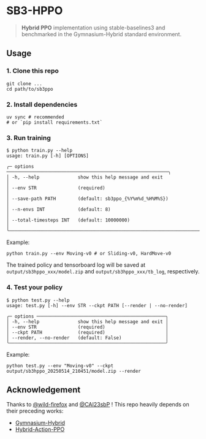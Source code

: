 # SB3-HPPO

> **Hybrid PPO** implementation using stable-baselines3 and benchmarked in the Gymnasium-Hybrid standard environment.

## Usage
### 1. Clone this repo
```shell
git clone ...
cd path/to/sb3ppo
```

### 2. Install dependencies
```shell
uv sync # recommended
# or `pip install requirements.txt`
```

### 3. Run training
```shell
$ python train.py --help
usage: train.py [-h] [OPTIONS]

╭─ options ───────────────────────────────────────────────────────────╮
│ -h, --help              show this help message and exit             │
│ --env STR               (required)                                  │
│ --save-path PATH        (default: sb3ppo_{%Y%m%d_%H%M%S})           │
│ --n-envs INT            (default: 8)                                │
│ --total-timesteps INT   (default: 10000000)                         │
╰─────────────────────────────────────────────────────────────────────╯
```
Example:

```shell
python train.py --env Moving-v0 # or Sliding-v0, HardMove-v0
```
The trained policy and tensorboard log will be saved at `output/sb3hppo_xxx/model.zip` and `output/sb3hppo_xxx/tb_log`, respectively.

### 4. Test your policy
```
$ python test.py --help
usage: test.py [-h] --env STR --ckpt PATH [--render | --no-render]

╭─ options ───────────────────────────────────────────────╮
│ -h, --help              show this help message and exit │
│ --env STR               (required)                      │
│ --ckpt PATH             (required)                      │
│ --render, --no-render   (default: False)                │
╰─────────────────────────────────────────────────────────╯
```
Example:
```shell
python test.py --env "Moving-v0" --ckpt output/sb3hppo_20250514_210451/model.zip --render
```
## Acknowledgement
Thanks to [@wild-firefox](https://github.com/wild-firefox) and [@CAI23sbP](https://github.com/CAI23sbP) ! This repo heavily depends on their preceding works:

- [Gymnasium-Hybrid](https://github.com/wild-firefox/gymnasium_hybrid)
- [Hybrid-Action-PPO](https://github.com/CAI23sbP/Hybrid-Action-PPO)
